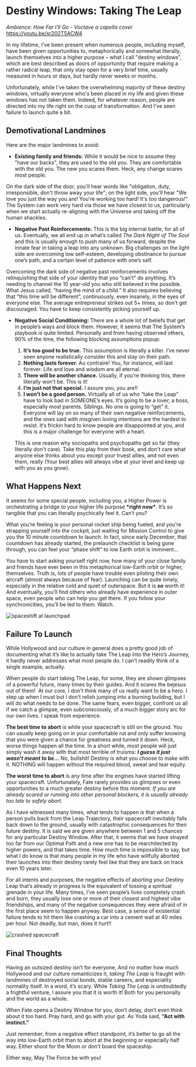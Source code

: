 # Destiny Windows: Taking The Leap

*Ambience: How Far I’ll Go - Voctave a capella cover*  
https://youtu.be/sr202T5ACW4

In my lifetime, I've been present when numerous people, including myself, have been given opportunities to, metaphorically and somewhat literally, launch themselves into a higher purpose – what I call "destiny windows", which are best described as doors of opportunity that require making a rather radical leap, that only stay open for a very brief time, usually measured in hours or days, but hardly never weeks or months.

Unfortunately, while I've taken the overwhelming majority of these destiny windows, virtually everyone who's been placed in my life and given these windows has not taken them. Indeed, for whatever reason, people are directed into my life right on the cusp of transformation. And I've seen failure to launch quite a bit.

## Demotivational Landmines

Here are the major landmines to avoid:
- **Existing family and friends:** While it would be nice to assume they "have our backs", they are used to the old you. They are comfortable with the old you. The new you scares them. Heck, any change scares most people.

On the dark side of the door, you'll hear words like "obligation, duty, irresponsible, don't throw away your life"; on the light side, you'll hear "We love you just the way you are! You're working too hard! It's too dangerous!" The System can work very hard via those we have closest to us, particularly when we start actually re-aligning with the Universe and taking off the human shackles.

- **Negative Past Reinforcements:** This is the big internal battle, for all of us. Eventually, we all end up in what’s called *The Dark Night of The Soul* and this is usually enough to push many of us forward, despite the innate fear in taking a leap into any unknown. Big challenges on the light side are overcoming low self-esteem, developing obstinance to pursue one’s path, and a certain level of patience with one’s self.

Overcoming the dark side of negative past reinforcements involves relinquishing that side of your identity that you “can’t” do anything. It’s needing to channel the 10 year-old you who still believed in the possible. What Jesus called, “having the mind of a child.” It also requires believing that “this time will be different”, continuously, even insanely, in the eyes of everyone else. The average entrepreneur strikes out 5+ times, so don't get discouraged. You have to keep consistently picking yourself up.

- **Negative Social Conditioning:** There are a whole lot of beliefs that get in people’s ways and block them. However, it seems that The System’s playbook is quite limited. Personally and from having observed others, 90% of the time, the following blocking assumptions popup:
    1. **It’s too good to be true.** This assumption is literally a killer. I’ve never seen anyone realistically consider this and stay on their path.
    2. **Nothing lasts forever.** Au contraire! You, for instance, will last forever. Life and love and wisdom are all eternal.
    3. **There will be another chance.** Usually, if you’re thinking this, there literally won’t be. This is it!
    4. **I’m just not that special.** I assure you, you are!!
    5. **I won't be a good person.** Virtually all of us who “take the Leap” have to look bad in SOMEONE’s eyes. It’s going to be a lover, a boss, especially most parents. Siblings. No one is going to “get” it. Everyone will lay on so many of their own negative reinforcements, and the ones said with misgiven loving intentions are the hardest to resist. It’s frickin hard to know people are disappointed at you, and this is a major challenge for everyone with a heart.

    This is one reason why sociopaths and psychopaths get so far (they literally don't care). Take this play from their book, and don't care what anyone else thinks about you except your truest allies, and not even them, really (Your best allies will always vibe at your level and keep up with you as you grow).

## What Happens Next

It seems for some special people, including you, a Higher Power is orchestrating a bridge to your higher life purpose **\*right now\***. It’s so tangible that you can literally psychically feel it. Can’t you?

What you’re feeling is your personal rocket ship being fueled, and you’re strapping yourself into the cockpit, just waiting for Mission Control to give you the 10 minute countdown to launch. In fact, since early December, that countdown has already started, the prelaunch checklist is being gone through, you can feel your “phase shift” to low Earth orbit is imminent...

You have to start asking yourself right now, how many of your close family and friends have ever been in this metaphorical low-Earth orbit or higher, themselves. Truth is, lots of people have trouble even piloting their own aircraft (almost always because of fear). Launching can be quite lonely, especially in the relative cold and quiet of outerspace. But it is ***so*** worth it! And eventually, you’ll find others who already have experience in outer space, even people who can help you get there. If you follow your synchronicities, you’ll be led to them. Watch.

![spaceshift at launchpad](https://user-images.githubusercontent.com/1125541/102628572-7fd65580-410f-11eb-8cb4-0b196ba0168d.png)

## Failure To Launch

While Hollywood and our culture in general does a pretty good job of documenting what it’s like to actually take The Leap into the Hero’s Journey, it hardly never addresses what most people do. I can't readily think of a single example, actually.

When people do start taking The Leap, for some, they are shown glimpses of a powerful future, many times by their guides. And it scares the bejesus out of them!  At our core, I don't think many of us really want to be a hero. I step up when I must but I don’t relish jumping into a burning building, but I will do what needs to be done. The same fears, even bigger, confront us all if we catch a glimpse, even subconsciously, of a much bigger story arc for our own lives. I speak from experience.

**The best time to abort** is while your spacecraft is still on the ground. You can usually keep going on in your comfortable rut and only suffer knowing that you were given a chance for greatness and turned it down. Heck, worse things happen all the time. In a short while, most people will just simply wash it away with that most terrible of truisms: ***I guess it just wasn't meant to be...*** No, bullshit! Destiny is what you choose to make with it. NOTHING will happen without the required blood, sweat and tear equity.

**The worst time to abort** is any time after the engines have started lifting your spacecraft. Unfortunately, Fate rarely provides us glimpses or even opportunities to a much greater destiny before this moment. *If you are already scared or running into other personal blockers, it is usually already too late to safely abort.*

As I have witnessed many times, what tends to happen is that when a person pulls back from the Leap Trajectory, their spacecraft inevitably falls back down to the ground, usually with catastrophic consequences for their future destiny. It is said we are given anywhere between 1 and 5 chances for any particular Destiny Window. After that, it seems that we have strayed too far from our Optimal Path and a new one has to be rearchitected by higher powers, and that takes time. How much time is impossible to say, but what I do know is that many people in my life who have willfully aborted their launches into their destiny rarely feel like that they are back on track even 10 years later.

For all intents and purposes, the negative effects of aborting your Destiny Leap that’s already in progress is the equivalent of tossing a spiritual grenade in your life. Many times, I’ve seen people’s lives completely crash and burn, they usually lose one or more of their closest and highest vibe friendships, and many of the negative consequences they were afraid of in the first place seem to happen anyway. Best case, a sense of existential failure tends to hit them like crashing a car into a cement wall at 40 miles per hour. Not deadly, but man, does it hurt!!

![crashed spacecraft](https://user-images.githubusercontent.com/1125541/102628653-a4cac880-410f-11eb-9a29-170d68230273.png)

## Final Thoughts

Having an outsized destiny isn’t for everyone. And no matter how much Hollywood and our culture romanticizes it, *taking The Leap* is fraught with landmines of destroyed social bonds, stable careers, and especiality normality itself. In a word, it’s scary. While *Taking The Leap* is undoubtedly a frightful venture, I assure you that it is worth it! Both for you personally and the world as a whole.

When Fate opens a Destiny Window for you, don’t delay, don’t even think about it too hard. Pray hard, and go with your gut. As Yoda said, **“Act with instinct.”**

Just remember, from a negative effect standpoint, it’s better to go all the way into low-Earth orbit than to abort at the beginning or especially half way. Either shoot for the Moon or don't board the spaceship.

Either way, May The Force be with you!